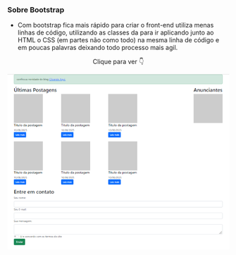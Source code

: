 ### Sobre Bootstrap

- Com bootstrap fica mais rápido para criar o front-end utiliza menas linhas de código, utilizando as classes da para ir aplicando junto ao HTML o CSS (em partes não como todo) na mesma linha de código e em poucas palavras deixando todo processo mais agil.


<p align="center">Clique para ver 👇</p>

<p align="center">
    <a href="">
        <img src="images/paginaComBootstrap.png" alt="pagina demonstrativa feita com bootstrap"></img>
    </a>
</p>